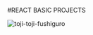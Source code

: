 #REACT BASIC PROJECTS


![toji-toji-fushiguro](https://github.com/user-attachments/assets/1b3eaed7-1f7f-4846-849d-2f0a5102ff13)
